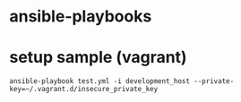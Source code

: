 # ansible-playbooks

# setup sample (vagrant)

```
ansible-playbook test.yml -i development_host --private-key=~/.vagrant.d/insecure_private_key
```
